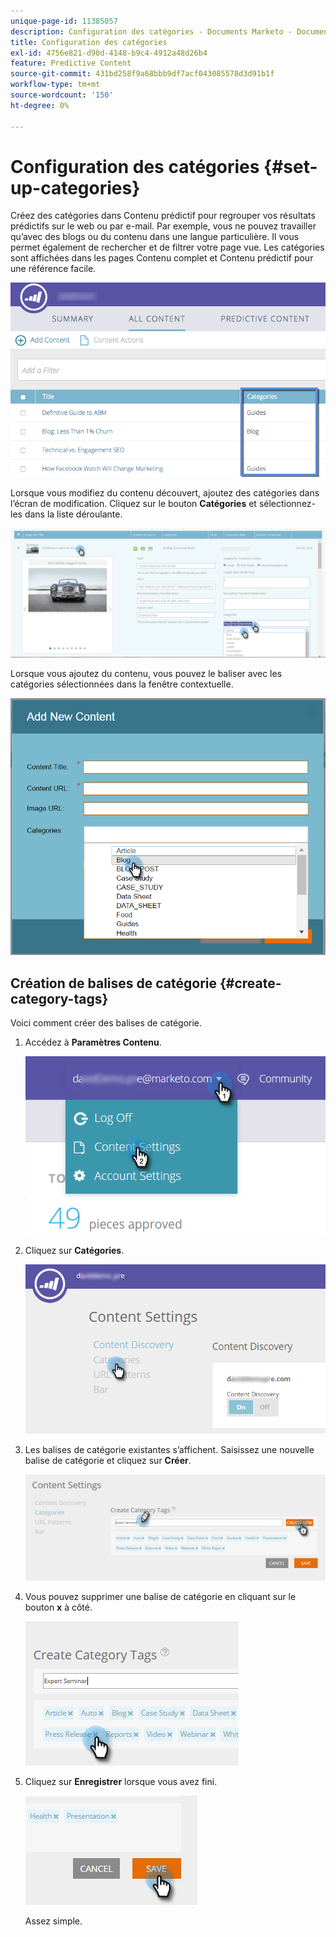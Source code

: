 ```yaml
---
unique-page-id: 11385057
description: Configuration des catégories - Documents Marketo - Documentation du produit
title: Configuration des catégories
exl-id: 4756e821-d90d-4148-b9c4-4912a48d26b4
feature: Predictive Content
source-git-commit: 431bd258f9a68bbb9df7acf043085578d3d91b1f
workflow-type: tm+mt
source-wordcount: '150'
ht-degree: 0%

---
```


# Configuration des catégories {#set-up-categories}

Créez des catégories dans Contenu prédictif pour regrouper vos résultats prédictifs sur le web ou par e-mail. Par exemple, vous ne pouvez travailler qu’avec des blogs ou du contenu dans une langue particulière. Il vous permet également de rechercher et de filtrer votre page vue.  Les catégories sont affichées dans les pages Contenu complet et Contenu prédictif pour une référence facile.

![](assets/image2017-10-3-9-3a3-3a44.png)

Lorsque vous modifiez du contenu découvert, ajoutez des catégories dans l’écran de modification. Cliquez sur le bouton **Catégories** et sélectionnez-les dans la liste déroulante.

![](assets/two.png)

Lorsque vous ajoutez du contenu, vous pouvez le baliser avec les catégories sélectionnées dans la fenêtre contextuelle.

![](assets/add-new-content-dropdown-hand.png)

## Création de balises de catégorie {#create-category-tags}

Voici comment créer des balises de catégorie.

1. Accédez à **Paramètres Contenu**.

   ![](assets/settings-dropdown-hand-1.png)

1. Cliquez sur **Catégories**.

   ![](assets/content-discovery-categories-hand.png)

1. Les balises de catégorie existantes s’affichent. Saisissez une nouvelle balise de catégorie et cliquez sur **Créer**.

   ![](assets/content-settings-create-cat-tags-hand.png)

1. Vous pouvez supprimer une balise de catégorie en cliquant sur le bouton **x** à côté.

   ![](assets/remove-category-tag-updated.png)

1. Cliquez sur **Enregistrer** lorsque vous avez fini.

   ![](assets/save-new.png)

   Assez simple.
